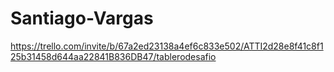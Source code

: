 # Santiago-Vargas
https://trello.com/invite/b/67a2ed23138a4ef6c833e502/ATTI2d28e8f41c8f125b31458d644aa22841B836DB47/tablerodesafio
